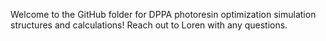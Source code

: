Welcome to the GitHub folder for DPPA photoresin optimization simulation structures and calculations! Reach out to Loren with any questions. 